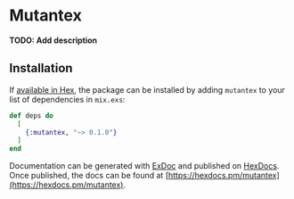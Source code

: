 # Mutantex

**TODO: Add description**

## Installation

If [available in Hex](https://hex.pm/docs/publish), the package can be installed
by adding `mutantex` to your list of dependencies in `mix.exs`:

```elixir
def deps do
  [
    {:mutantex, "~> 0.1.0"}
  ]
end
```

Documentation can be generated with [ExDoc](https://github.com/elixir-lang/ex_doc)
and published on [HexDocs](https://hexdocs.pm). Once published, the docs can
be found at [https://hexdocs.pm/mutantex](https://hexdocs.pm/mutantex).

